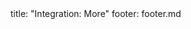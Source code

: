 <frontmatter>
title: "Integration: More"
footer: footer.md
</frontmatter>

<include src="navbar.md" boilerplate />

<include src="container-inPage-asFlat.md" boilerplate />